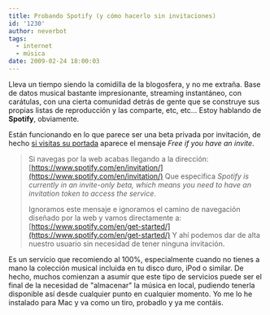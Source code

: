 ```yaml
---
title: Probando Spotify (y cómo hacerlo sin invitaciones)
id: '1230'
author: neverbot
tags:
  - internet
  - música
date: 2009-02-24 18:00:03
---
```


Lleva un tiempo siendo la comidilla de la blogosfera, y no me extraña. Base de datos musical bastante impresionante, streaming instantáneo, con carátulas, con una cierta comunidad detrás de gente que se construye sus propias listas de reproducción y las comparte, etc, etc... Estoy hablando de **Spotify**, obviamente.

Están funcionando en lo que parece ser una beta privada por invitación, de hecho [si visitas su portada](http://www.spotify.com/en/) aparece el mensaje _Free if you have an invite_.

> Si navegas por la web acabas llegando a la dirección: [https://www.spotify.com/en/invitation/](https://www.spotify.com/en/invitation/) Que especifica _Spotify is currently in an invite-only beta, which means you need to have an invitation token to access the service_.
> 
> Ignoramos este mensaje e ignoramos el camino de navegación diseñado por la web y vamos directamente a: [https://www.spotify.com/en/get-started/](https://www.spotify.com/en/get-started/) Y ahí podemos dar de alta nuestro usuario sin necesidad de tener ninguna invitación.

Es un servicio que recomiendo al 100%, especialmente cuando no tienes a mano la colección musical incluida en tu disco duro, iPod o similar. De hecho, muchos comienzan a asumir que este tipo de servicios puede ser el final de la necesidad de "almacenar" la música en local, pudiendo tenerla disponible así desde cualquier punto en cualquier momento. Yo me lo he instalado para Mac y va como un tiro, probadlo y ya me contáis.